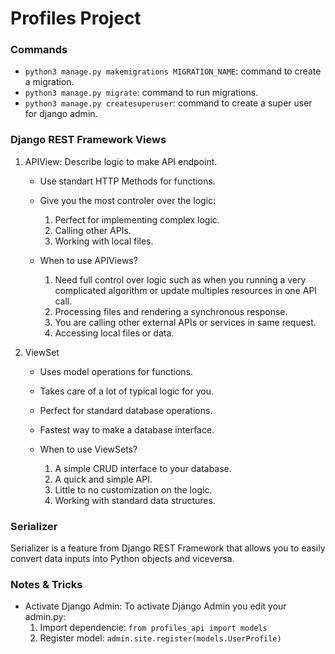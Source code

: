 # Profiles Project

### Commands

- `python3 manage.py makemigrations MIGRATION_NAME`: command to create a migration.
- `python3 manage.py migrate`: command to run migrations.
- `python3 manage.py createsuperuser`: command to create a super user for django admin.

### Django REST Framework Views

1. APIView: Describe logic to make API endpoint.

   - Use standart HTTP Methods for functions.
   - Give you the most controler over the logic:

     1. Perfect for implementing complex logic.
     2. Calling other APIs.
     3. Working with local files.

   - When to use APIViews?

     1. Need full control over logic such as when you running a very complicated algorithm or update multiples resources in one API call.
     2. Processing files and rendering a synchronous response.
     3. You are calling other external APIs or services in same request.
     4. Accessing local files or data.

2. ViewSet

   - Uses model operations for functions.
   - Takes care of a lot of typical logic for you.
   - Perfect for standard database operations.
   - Fastest way to make a database interface.

   - When to use ViewSets?

     1. A simple CRUD interface to your database.
     2. A quick and simple API.
     3. Little to no customization on the logic.
     4. Working with standard data structures.

### Serializer

Serializer is a feature from Django REST Framework that allows you to easily convert data inputs into Python objects and viceversa.

### Notes & Tricks

- Activate Django Admin: To activate Django Admin you edit your admin.py:
  1. Import dependencie: `from profiles_api import models`
  2. Register model: `admin.site.register(models.UserProfile)`
